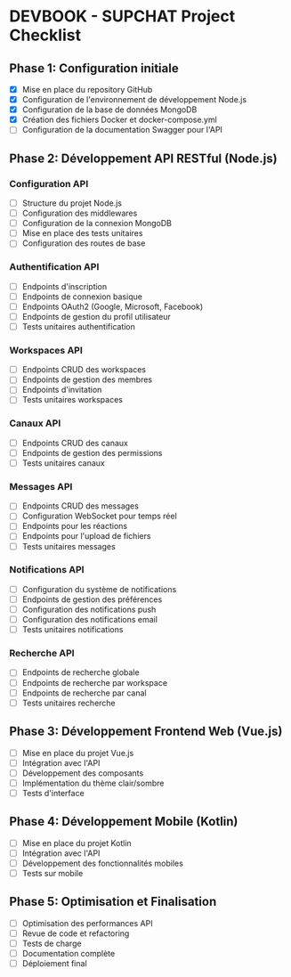 # DEVBOOK - SUPCHAT Project Checklist

## Phase 1: Configuration initiale
- [x] Mise en place du repository GitHub
- [x] Configuration de l'environnement de développement Node.js
- [x] Configuration de la base de données MongoDB
- [x] Création des fichiers Docker et docker-compose.yml
- [ ] Configuration de la documentation Swagger pour l'API

## Phase 2: Développement API RESTful (Node.js)
### Configuration API
- [ ] Structure du projet Node.js
- [ ] Configuration des middlewares
- [ ] Configuration de la connexion MongoDB
- [ ] Mise en place des tests unitaires
- [ ] Configuration des routes de base

### Authentification API
- [ ] Endpoints d'inscription
- [ ] Endpoints de connexion basique
- [ ] Endpoints OAuth2 (Google, Microsoft, Facebook)
- [ ] Endpoints de gestion du profil utilisateur
- [ ] Tests unitaires authentification

### Workspaces API
- [ ] Endpoints CRUD des workspaces
- [ ] Endpoints de gestion des membres
- [ ] Endpoints d'invitation
- [ ] Tests unitaires workspaces

### Canaux API
- [ ] Endpoints CRUD des canaux
- [ ] Endpoints de gestion des permissions
- [ ] Tests unitaires canaux

### Messages API
- [ ] Endpoints CRUD des messages
- [ ] Configuration WebSocket pour temps réel
- [ ] Endpoints pour les réactions
- [ ] Endpoints pour l'upload de fichiers
- [ ] Tests unitaires messages

### Notifications API
- [ ] Configuration du système de notifications
- [ ] Endpoints de gestion des préférences
- [ ] Configuration des notifications push
- [ ] Configuration des notifications email
- [ ] Tests unitaires notifications

### Recherche API
- [ ] Endpoints de recherche globale
- [ ] Endpoints de recherche par workspace
- [ ] Endpoints de recherche par canal
- [ ] Tests unitaires recherche

## Phase 3: Développement Frontend Web (Vue.js)
- [ ] Mise en place du projet Vue.js
- [ ] Intégration avec l'API
- [ ] Développement des composants
- [ ] Implémentation du thème clair/sombre
- [ ] Tests d'interface

## Phase 4: Développement Mobile (Kotlin)
- [ ] Mise en place du projet Kotlin
- [ ] Intégration avec l'API
- [ ] Développement des fonctionnalités mobiles
- [ ] Tests sur mobile

## Phase 5: Optimisation et Finalisation
- [ ] Optimisation des performances API
- [ ] Revue de code et refactoring
- [ ] Tests de charge
- [ ] Documentation complète
- [ ] Déploiement final
